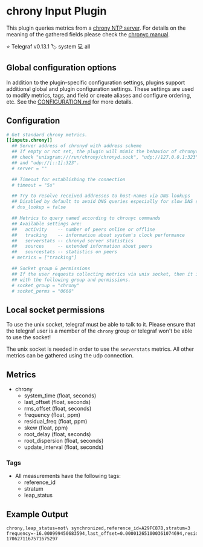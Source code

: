# chrony Input Plugin

This plugin queries metrics from a [chrony NTP server][chrony]. For details on
the meaning of the gathered fields please check the [chronyc manual][manual].

⭐ Telegraf v0.13.1
🏷️ system
💻 all

[chrony]: https://chrony-project.org
[manual]: https://chrony-project.org/doc/4.4/chronyc.html

## Global configuration options <!-- @/docs/includes/plugin_config.md -->

In addition to the plugin-specific configuration settings, plugins support
additional global and plugin configuration settings. These settings are used to
modify metrics, tags, and field or create aliases and configure ordering, etc.
See the [CONFIGURATION.md][CONFIGURATION.md] for more details.

[CONFIGURATION.md]: ../../../docs/CONFIGURATION.md#plugins

## Configuration

```toml @sample.conf
# Get standard chrony metrics.
[[inputs.chrony]]
  ## Server address of chronyd with address scheme
  ## If empty or not set, the plugin will mimic the behavior of chronyc and
  ## check "unixgram:///run/chrony/chronyd.sock", "udp://127.0.0.1:323"
  ## and "udp://[::1]:323".
  # server = ""

  ## Timeout for establishing the connection
  # timeout = "5s"

  ## Try to resolve received addresses to host-names via DNS lookups
  ## Disabled by default to avoid DNS queries especially for slow DNS servers.
  # dns_lookup = false

  ## Metrics to query named according to chronyc commands
  ## Available settings are:
  ##   activity    -- number of peers online or offline
  ##   tracking    -- information about system's clock performance
  ##   serverstats -- chronyd server statistics
  ##   sources     -- extended information about peers
  ##   sourcestats -- statistics on peers
  # metrics = ["tracking"]

  ## Socket group & permissions
  ## If the user requests collecting metrics via unix socket, then it is created
  ## with the following group and permissions.
  # socket_group = "chrony"
  # socket_perms = "0660"
```

## Local socket permissions

To use the unix socket, telegraf must be able to talk to it. Please ensure that
the telegraf user is a member of the `chrony` group or telegraf won't be able to
use the socket!

The unix socket is needed in order to use the `serverstats` metrics. All other
metrics can be gathered using the udp connection.

## Metrics

- chrony
  - system_time (float, seconds)
  - last_offset (float, seconds)
  - rms_offset (float, seconds)
  - frequency (float, ppm)
  - residual_freq (float, ppm)
  - skew (float, ppm)
  - root_delay (float, seconds)
  - root_dispersion (float, seconds)
  - update_interval (float, seconds)

### Tags

- All measurements have the following tags:
  - reference_id
  - stratum
  - leap_status

## Example Output

```text
chrony,leap_status=not\ synchronized,reference_id=A29FC87B,stratum=3 frequency=-16.000999450683594,last_offset=0.000012651000361074694,residual_freq=0,rms_offset=0.000025576999178156257,root_delay=0.0016550000291317701,root_dispersion=0.00330700003542006,skew=0.006000000052154064,system_time=0.000020389999917824753,update_interval=507.1999816894531 1706271167571675297
```
